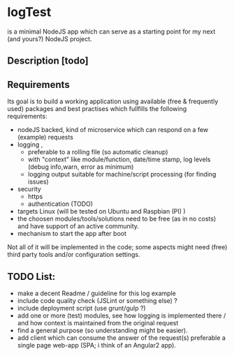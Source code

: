 # logTest
is a minimal NodeJS app which can serve as a starting point for my next (and yours?) NodeJS project.

## Description [todo]

## Requirements
Its goal is to build a working application using available (free & frequently used) packages and best practises which fullfills the following requirements:
- nodeJS backed, kind of microservice which can respond on a few (example) requests
- logging , 
  - preferable to a rolling file (so automatic cleanup)
  - with "context" like module/function, date/time stamp, log levels (debug info,warn, error as minimum)
  - logging output suitable for machine/script processing (for finding issues)
- security
  - https
  - authentication (TODO)
- targets Linux (will be tested on Ubuntu and Raspbian (PI) )
- the choosen modules/tools/solutions need to be free (as in no costs) and have support of an active community.
- mechanism to start the app after boot

Not all of it will be implemented in the code; some aspects might need (free) third party tools and/or configuration settings.

 
## TODO List:
- make a decent Readme / guideline for this log example
- include code quality check (JSLint or something else) ?
- include deployment script (use grunt/gulp ?)
- add one or more (test) modules, see how logging is implemented there / and how context is maintained from the original request
- find a general purpose (so understanding might be easier).
- add client which can consume the answer of the request(s) preferable a single page web-app (SPA; i think of an Angular2 app).



